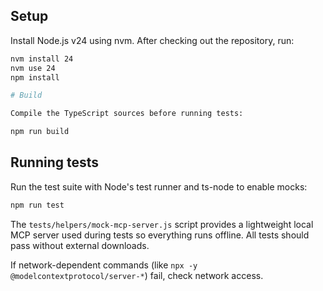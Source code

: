 ## Setup

Install Node.js v24 using nvm. After checking out the repository, run:

```bash
nvm install 24
nvm use 24
npm install

# Build

Compile the TypeScript sources before running tests:

npm run build
```

## Running tests

Run the test suite with Node's test runner and ts-node to enable mocks:

```bash
npm run test
```

The `tests/helpers/mock-mcp-server.js` script provides a lightweight local MCP
server used during tests so everything runs offline. All tests should pass
without external downloads.

If network-dependent commands (like `npx -y @modelcontextprotocol/server-*`)
fail, check network access.
